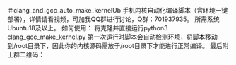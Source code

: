 ＃clang_and_gcc_auto_make_kernelUb
手机内核自动化编译脚本（含环境一键部署），详情请看视频，可加我QQ群进行讨论，Q群：701937935。
所需系统Ubuntu18及以上。
如何使用：
将克隆并直接运行python3 clang_gcc_make_kernel.py
第一次运行时脚本会自动检测环境，将脚本移动到/root目录下，因此你的内核源码需放于/root目录下才能进行正常编译。
最后附上群二维码：
